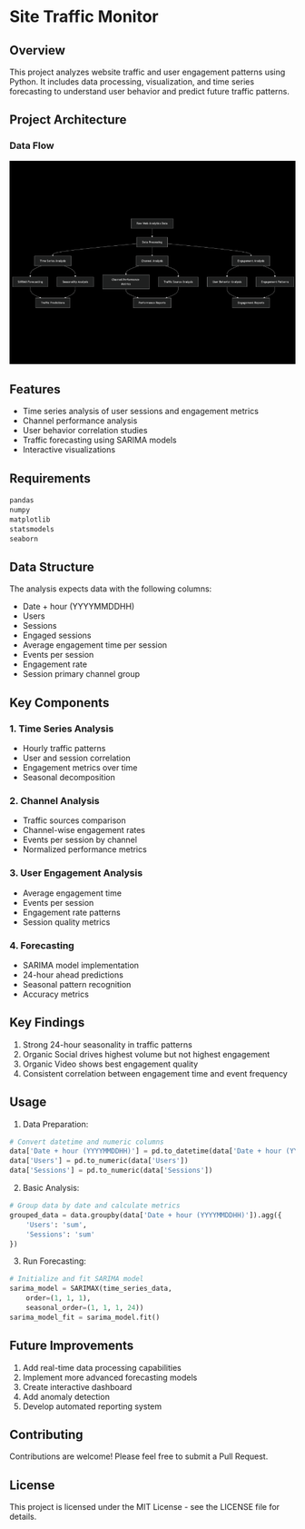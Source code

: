 # Site Traffic Monitor

## Overview
This project analyzes website traffic and user engagement patterns using Python. It includes data processing, visualization, and time series forecasting to understand user behavior and predict future traffic patterns.

## Project Architecture

### Data Flow
![Data Flow](DataFlow/Flowchart.png)
   


## Features
- Time series analysis of user sessions and engagement metrics
- Channel performance analysis
- User behavior correlation studies
- Traffic forecasting using SARIMA models
- Interactive visualizations

## Requirements
```python
pandas
numpy
matplotlib
statsmodels
seaborn
```

## Data Structure
The analysis expects data with the following columns:
- Date + hour (YYYYMMDDHH)
- Users
- Sessions
- Engaged sessions
- Average engagement time per session
- Events per session
- Engagement rate
- Session primary channel group

## Key Components

### 1. Time Series Analysis
- Hourly traffic patterns
- User and session correlation
- Engagement metrics over time
- Seasonal decomposition

### 2. Channel Analysis
- Traffic sources comparison
- Channel-wise engagement rates
- Events per session by channel
- Normalized performance metrics

### 3. User Engagement Analysis
- Average engagement time
- Events per session
- Engagement rate patterns
- Session quality metrics

### 4. Forecasting
- SARIMA model implementation
- 24-hour ahead predictions
- Seasonal pattern recognition
- Accuracy metrics

## Key Findings
1. Strong 24-hour seasonality in traffic patterns
2. Organic Social drives highest volume but not highest engagement
3. Organic Video shows best engagement quality
4. Consistent correlation between engagement time and event frequency

## Usage

1. Data Preparation:
```python
# Convert datetime and numeric columns
data['Date + hour (YYYYMMDDHH)'] = pd.to_datetime(data['Date + hour (YYYYMMDDHH)'], format='%Y%m%d%H')
data['Users'] = pd.to_numeric(data['Users'])
data['Sessions'] = pd.to_numeric(data['Sessions'])
```

2. Basic Analysis:
```python
# Group data by date and calculate metrics
grouped_data = data.groupby(data['Date + hour (YYYYMMDDHH)']).agg({
    'Users': 'sum',
    'Sessions': 'sum'
})
```

3. Run Forecasting:
```python
# Initialize and fit SARIMA model
sarima_model = SARIMAX(time_series_data,
    order=(1, 1, 1),
    seasonal_order=(1, 1, 1, 24))
sarima_model_fit = sarima_model.fit()
```

## Future Improvements
1. Add real-time data processing capabilities
2. Implement more advanced forecasting models
3. Create interactive dashboard
4. Add anomaly detection
5. Develop automated reporting system

## Contributing
Contributions are welcome! Please feel free to submit a Pull Request.

## License
This project is licensed under the MIT License - see the LICENSE file for details.
